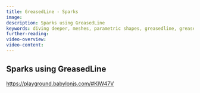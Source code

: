 ```yaml
---
title: GreasedLine - Sparks
image:
description: Sparks using GreasedLine
keywords: diving deeper, meshes, parametric shapes, greasedline, greased line
further-reading:
video-overview:
video-content:
---
```


## Sparks using GreasedLine

https://playground.babylonjs.com/#KIW47V